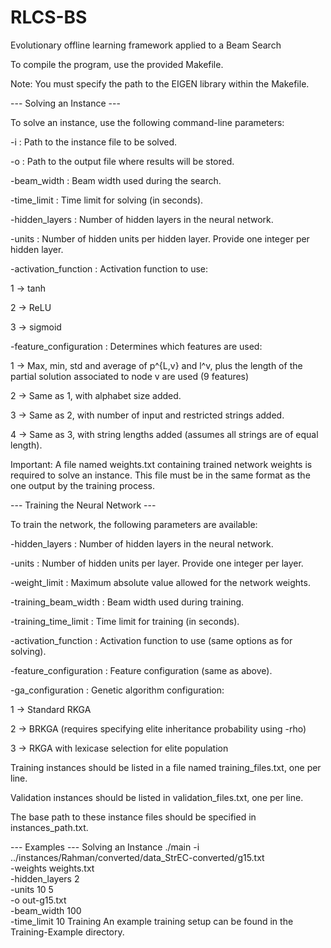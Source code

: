 # RLCS-BS
Evolutionary offline learning framework applied to a Beam Search

To compile the program, use the provided Makefile.

Note: You must specify the path to the EIGEN library within the Makefile.

--- Solving an Instance --- 

To solve an instance, use the following command-line parameters:

-i <path>: Path to the instance file to be solved.

-o <path>: Path to the output file where results will be stored.

-beam_width <int>: Beam width used during the search.

-time_limit <int>: Time limit for solving (in seconds).

-hidden_layers <int>: Number of hidden layers in the neural network.

-units <list>: Number of hidden units per hidden layer. Provide one integer per hidden layer.

-activation_function <int>: Activation function to use:

1 → tanh

2 → ReLU

3 → sigmoid

-feature_configuration <int>: Determines which features are used:

1 → Max, min, std and average of p^{L,v} and l^v, plus the length of the partial solution associated to node v are used (9 features)

2 → Same as 1, with alphabet size added.

3 → Same as 2, with number of input and restricted strings added.

4 → Same as 3, with string lengths added (assumes all strings are of equal length).

Important: A file named weights.txt containing trained network weights is required to solve an instance. This file must be in the same format as the one output by the training process.

--- Training the Neural Network ---

To train the network, the following parameters are available:

-hidden_layers <int>: Number of hidden layers in the neural network.

-units <list>: Number of hidden units per layer. Provide one integer per layer.

-weight_limit <int>: Maximum absolute value allowed for the network weights.

-training_beam_width <int>: Beam width used during training.

-training_time_limit <int>: Time limit for training (in seconds).

-activation_function <int>: Activation function to use (same options as for solving).

-feature_configuration <int>: Feature configuration (same as above).

-ga_configuration <int>: Genetic algorithm configuration:

1 → Standard RKGA

2 → BRKGA (requires specifying elite inheritance probability using -rho)

3 → RKGA with lexicase selection for elite population

Training instances should be listed in a file named training_files.txt, one per line.

Validation instances should be listed in validation_files.txt, one per line.

The base path to these instance files should be specified in instances_path.txt.

--- Examples ---
Solving an Instance
./main -i ../instances/Rahman/converted/data_StrEC-converted/g15.txt \
       -weights weights.txt \
       -hidden_layers 2 \
       -units 10 5 \
       -o out-g15.txt \
       -beam_width 100 \
       -time_limit 10
Training
An example training setup can be found in the Training-Example directory.

